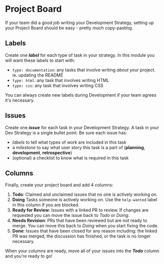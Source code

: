 # Project Board

If your team did a good job writing your Development Strategy, setting up your Project Board should be easy - pretty much copy-pasting.

## Labels

Create one **_label_** for each type of task in your strategy. In this module you will want these labels to start with:

- `type: documentation`: any tasks that involve writing _about_ your project. ie. updating the README
- `type: html`: any task that involves writing HTML
- `type: css`: any task that involves writing CSS

You can always create new labels during Development if your team agrees it's necessary.

## Issues

Create one **_issue_** for each task in your Development Strategy. A task in your Dev Strategy is a single bullet point. Be sure each issue has:

- _labels_ to tell what types of work are included in this task
- a _milestone_ to say what user story this task is a part of (**planning**, **development**, **retrospective**)
- (optional) a checklist to know what is required in this task

## Columns

Finally, create your project board and add 4 columns:

1. **Todo**: Claimed and unclaimed issues that no one is actively working on.
2. **Doing** Tasks someone is actively working on. Use the `help-wanted` label in this column if you are blocked.
3. **Ready for Review**: Issues with a linked PR to review. If changes are requested you can move the issue back to _Todo_ or _Doing_.
4. **Needs Revision**: PRs that have been reviewed but are not ready to merge.  You can move this back to _Doing_ when you start fixing the code.
5. **Done**: Issues that have been closed for any reason including: the linked PR was merged, the discussion has finished, or the task is no longer necessary.

When your columns are ready, move all of your issues into the **_Todo_** column and you're ready to go!
